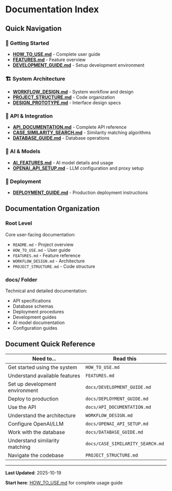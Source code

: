 # Documentation Index

## Quick Navigation

### 🚀 Getting Started
- [**HOW_TO_USE.md**](../HOW_TO_USE.md) - Complete user guide
- [**FEATURES.md**](../FEATURES.md) - Feature overview
- [**DEVELOPMENT_GUIDE.md**](DEVELOPMENT_GUIDE.md) - Setup development environment

### 🏗️ System Architecture
- [**WORKFLOW_DESIGN.md**](../WORKFLOW_DESIGN.md) - System workflow and design
- [**PROJECT_STRUCTURE.md**](../PROJECT_STRUCTURE.md) - Code organization
- [**DESIGN_PROTOTYPE.md**](DESIGN_PROTOTYPE.md) - Interface design specs

### 🔌 API & Integration
- [**API_DOCUMENTATION.md**](API_DOCUMENTATION.md) - Complete API reference
- [**CASE_SIMILARITY_SEARCH.md**](CASE_SIMILARITY_SEARCH.md) - Similarity matching algorithms
- [**DATABASE_GUIDE.md**](DATABASE_GUIDE.md) - Database operations

### 🤖 AI & Models
- [**AI_FEATURES.md**](AI_FEATURES.md) - AI model details and usage
- [**OPENAI_API_SETUP.md**](OPENAI_API_SETUP.md) - LLM configuration and proxy setup

### 🚀 Deployment
- [**DEPLOYMENT_GUIDE.md**](DEPLOYMENT_GUIDE.md) - Production deployment instructions

## Documentation Organization

### Root Level
Core user-facing documentation:
- `README.md` - Project overview
- `HOW_TO_USE.md` - User guide
- `FEATURES.md` - Feature reference
- `WORKFLOW_DESIGN.md` - Architecture
- `PROJECT_STRUCTURE.md` - Code structure

### docs/ Folder
Technical and detailed documentation:
- API specifications
- Database schemas
- Deployment procedures
- Development guides
- AI model documentation
- Configuration guides

## Document Quick Reference

| Need to... | Read this |
|------------|-----------|
| Get started using the system | `HOW_TO_USE.md` |
| Understand available features | `FEATURES.md` |
| Set up development environment | `docs/DEVELOPMENT_GUIDE.md` |
| Deploy to production | `docs/DEPLOYMENT_GUIDE.md` |
| Use the API | `docs/API_DOCUMENTATION.md` |
| Understand the architecture | `WORKFLOW_DESIGN.md` |
| Configure OpenAI/LLM | `docs/OPENAI_API_SETUP.md` |
| Work with the database | `docs/DATABASE_GUIDE.md` |
| Understand similarity matching | `docs/CASE_SIMILARITY_SEARCH.md` |
| Navigate the codebase | `PROJECT_STRUCTURE.md` |

---

**Last Updated**: 2025-10-19

**Start here**: [HOW_TO_USE.md](../HOW_TO_USE.md) for complete usage guide

